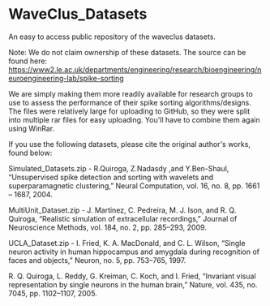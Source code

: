# WaveClus_Datasets
An easy to access public repository of the waveclus datasets.

Note: We do not claim ownership of these datasets. The source can be found here: https://www2.le.ac.uk/departments/engineering/research/bioengineering/neuroengineering-lab/spike-sorting

We are simply making them more readily available for research groups to use to assess the performance of their spike sorting algorithms/designs.
The files were relatively large for uploading to GitHub, so they were split into multiple rar files for easy uploading. You'll have to combine them again using WinRar.

If you use the following datasets, please cite the original author's works, found below:

Simulated_Datasets.zip -  R.Quiroga, Z.Nadasdy ,and Y.Ben-Shaul, “Unsupervised spike detection and sorting with wavelets and superparamagnetic clustering,” Neural Computation, vol. 16, no. 8, pp. 1661 – 1687, 2004.

MultiUnit_Dataset.zip - J. Martinez, C. Pedreira, M. J. Ison, and R. Q. Quiroga, “Realistic simulation of extracellular recordings,” Journal of Neuroscience Methods, vol. 184, no. 2, pp. 285–293, 2009.

UCLA_Dataset.zip - I. Fried, K. A. MacDonald, and C. L. Wilson, “Single neuron activity in human hippocampus and amygdala during recognition of faces and objects,” Neuron, no. 5, pp. 753–765, 1997.

R. Q. Quiroga, L. Reddy, G. Kreiman, C. Koch, and I. Fried, “Invariant visual representation by single neurons in the human brain,” Nature, vol. 435, no. 7045, pp. 1102–1107, 2005.
